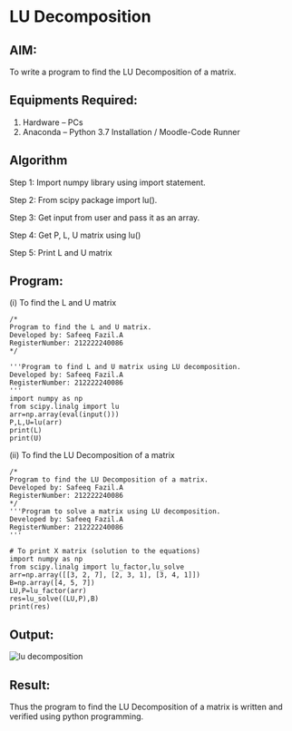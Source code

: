 # LU Decomposition 

## AIM:
To write a program to find the LU Decomposition of a matrix.

## Equipments Required:
1. Hardware – PCs
2. Anaconda – Python 3.7 Installation / Moodle-Code Runner

## Algorithm
Step 1: Import numpy library using import statement.

Step 2: From scipy package import lu().

Step 3: Get input from user and pass it as an array.

Step 4: Get P, L, U matrix using lu()

Step 5: Print L and U matrix

## Program:
(i) To find the L and U matrix
```
/*
Program to find the L and U matrix.
Developed by: Safeeq Fazil.A
RegisterNumber: 212222240086
*/

'''Program to find L and U matrix using LU decomposition.
Developed by: Safeeq Fazil.A
RegisterNumber: 212222240086
'''
import numpy as np
from scipy.linalg import lu
arr=np.array(eval(input()))
P,L,U=lu(arr)
print(L)
print(U)
```
(ii) To find the LU Decomposition of a matrix
```
/*
Program to find the LU Decomposition of a matrix.
Developed by: Safeeq Fazil.A
RegisterNumber: 212222240086
*/
'''Program to solve a matrix using LU decomposition.
Developed by: Safeeq Fazil.A 
RegisterNumber: 212222240086
'''

# To print X matrix (solution to the equations)
import numpy as np
from scipy.linalg import lu_factor,lu_solve
arr=np.array([[3, 2, 7], [2, 3, 1], [3, 4, 1]])
B=np.array([4, 5, 7])
LU,P=lu_factor(arr)
res=lu_solve((LU,P),B)
print(res)

```

## Output:
![lu decomposition]()


## Result:
Thus the program to find the LU Decomposition of a matrix is written and verified using python programming.

